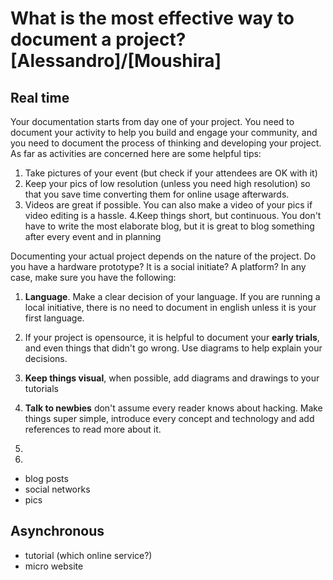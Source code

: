 # What is the most effective way to document a project? [Alessandro]/[Moushira]

## Real time
Your documentation starts from day one of your project.  You need to document your activity to help you build and engage your community, and you need to document the process of thinking and developing your project.  As far as activities are concerned here are some helpful tips:
1. Take pictures of your event (but check if your attendees are OK with it)
2. Keep your pics of low resolution (unless you need high resolution) so that you save time converting them for online usage afterwards. 
3. Videos are great if possible.  You can also make a video of your pics if video editing is a hassle.
4.Keep things short, but continuous. You don't have to write the most elaborate blog, but it is great to blog something after every event and in planning

Documenting your actual project depends on the nature of the project.  Do you have a hardware prototype? It is a social initiate? A platform?  In any case, make sure you have the following:
1. **Language**.  Make a clear decision of your language. If you are running a local initiative, there is no need to document in english unless it is your first language.
2. If your project is opensource, it is helpful to document your **early trials**, and even things that didn't go wrong. Use diagrams to help explain your decisions.
3. **Keep things visual**, when possible, add diagrams and drawings to your tutorials
4. **Talk to newbies** don't assume every reader knows about hacking.  Make things super simple, introduce every concept and technology and add references to read more about it.
5. 





1. 


- blog posts
- social networks
- pics
## Asynchronous
- tutorial (which online service?)
- micro website





